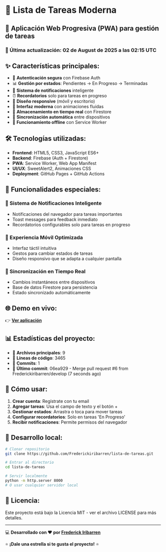 # 📝 Lista de Tareas Moderna

## 🚀 Aplicación Web Progresiva (PWA) para gestión de tareas

### 📅 Última actualización: 02 de August de 2025 a las 02:15 UTC

## ✨ Características principales:

- 🔐 **Autenticación segura** con Firebase Auth
- 📊 **Gestión por estados**: Pendientes → En Progreso → Terminadas
- 🔔 **Sistema de notificaciones** inteligente
- ⏰ **Recordatorios** solo para tareas en progreso
- 📱 **Diseño responsive** (móvil y escritorio)
- 🎨 **Interfaz moderna** con animaciones fluidas
- 💾 **Almacenamiento en tiempo real** con Firestore
- 🔄 **Sincronización automática** entre dispositivos
- 📴 **Funcionamiento offline** con Service Worker

## 🛠️ Tecnologías utilizadas:

- **Frontend**: HTML5, CSS3, JavaScript ES6+
- **Backend**: Firebase (Auth + Firestore)
- **PWA**: Service Worker, Web App Manifest
- **UI/UX**: SweetAlert2, Animaciones CSS
- **Deployment**: GitHub Pages + GitHub Actions

## 🎯 Funcionalidades especiales:

### 🔔 Sistema de Notificaciones Inteligente
- Notificaciones del navegador para tareas importantes
- Toast messages para feedback inmediato
- Recordatorios configurables solo para tareas en progreso

### 📱 Experiencia Móvil Optimizada
- Interfaz táctil intuitiva
- Gestos para cambiar estados de tareas
- Diseño responsivo que se adapta a cualquier pantalla

### 🔄 Sincronización en Tiempo Real
- Cambios instantáneos entre dispositivos
- Base de datos Firestore para persistencia
- Estado sincronizado automáticamente

## 🌐 Demo en vivo:

👉 **[Ver aplicación](https://frederickiribarren.github.io/lista-de-tareas/)**

## 📊 Estadísticas del proyecto:

- 📁 **Archivos principales**: 9
- 📝 **Líneas de código**: 3465
- 🔧 **Commits**: 1
- 📅 **Último commit**: 06ea929 - Merge pull request #6 from Frederickiribarren/develop (7 seconds ago)

## 🚀 Cómo usar:

1. **Crear cuenta**: Regístrate con tu email
2. **Agregar tareas**: Usa el campo de texto y el botón +
3. **Gestionar estados**: Arrastra o toca para mover tareas
4. **Configurar recordatorios**: Solo en tareas 'En Progreso'
5. **Recibir notificaciones**: Permite permisos del navegador

## 🔧 Desarrollo local:

```bash
# Clonar repositorio
git clone https://github.com/Frederickiribarren/lista-de-tareas.git

# Entrar al directorio
cd lista-de-tareas

# Servir localmente
python -m http.server 8000
# O usar cualquier servidor local
```

## 📄 Licencia:

Este proyecto está bajo la Licencia MIT - ver el archivo LICENSE para más detalles.

---

💻 **Desarrollado con ❤️ por [Frederick Iribarren](https://github.com/Frederickiribarren)**

⭐ **¡Dale una estrella si te gusta el proyecto!** ⭐
